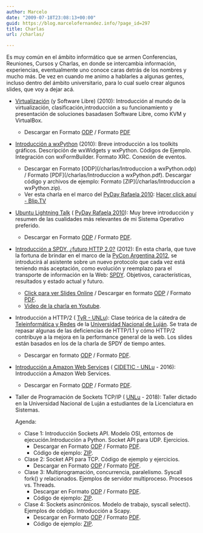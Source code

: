 ```yaml
---
author: Marcelo
date: "2009-07-18T23:08:13+00:00"
guid: https://blog.marcelofernandez.info/?page_id=297
title: Charlas
url: /charlas/

---
```

Es muy común en el ámbito informático que se armen Conferencias, Reuniones, Cursos y Charlas, en donde se intercambia información, experiencias, eventualmente uno conoce caras detrás de los nombres y mucho más. De vez en cuando me animo a hablarles a algunas gentes, incluso dentro del ámbito universitario, para lo cual suelo crear algunos slides, que voy a dejar acá.

- [Virtualización](/2009/04/charla-sobre-virtualizacion-slides/) (y Software Libre) (2010): Introducción al mundo de la virtualización, clasificación,introducción a su funcionamiento y presentación de soluciones basadasen Software Libre, como KVM y VirtualBox.
  - Descargar en Formato [ODP](/charlas/Virtualizacion.odp) / Formato [PDF](/charlas/Virtualizacion.pdf)
- [Introducción a wxPython](/2010/05/pyday-rafaela-2010-introduccion-a-wxpython/) (2010): Breve introducción a los toolkits gráficos. Descripción de wxWidgets y wxPython. Códigos de Ejemplo. Integración con wxFormBuilder. Formato XRC. Conexión de eventos.
  - Descargar en Formato [ODP](/charlas/Introduccion a wxPython.odp) / Formato [PDF](/charlas/Introduccion a wxPython.pdf). Descargar código y archivos de ejemplo: Formato [ZIP](/charlas/Introduccion a wxPython.zip).
  - Ver esta charla en el marco del [PyDay Rafaela 2010](http://www.pyday.com.ar/rafaela2010 "PyDay Rafaela 2010"): [Hacer click aquí - Blip.TV](http://blip.tv/pyday-rafaela/introducciÃ³n-a-wxpython-3665685 "Introducción a wxPython - Marcelo Fernández")
- [Ubuntu Lightning Talk](/2010/05/pyday-rafaela-2010-introduccion-a-wxpython/) ( [PyDay Rafaela 2010](http://www.pyday.com.ar/rafaela2010/)): Muy breve introducción y resumen de las cualidades más relevantes de mi Sistema Operativo preferido.
  - Descargar en Formato [ODP](/charlas/Ubuntu_Lightning_Talk.odp) / Formato [PDF](/charlas/Ubuntu_Lightning_Talk.pdf).
- [Introducción a SPDY, ¿futuro HTTP 2.0?](/2012/11/pyconar-2012-charla-sobre-el-protocolo-spdy-slides "Charla sobre protocolo SPDY en la PyCon Argentina 2012") (2012): En esta charla, que tuve la fortuna de brindar en el marco de la [PyCon Argentina 2012](http://ar.pycon.org/2012/ "PyCon Argentina 2012"), se introducirá al asistente sobre un nuevo protocolo que cada vez está teniendo más aceptación, como evolución y reemplazo para el transporte de información en la Web: [SPDY](http://en.wikipedia.org/wiki/SPDY "SPDY Protocol - Wikipedia"). Objetivos, características, resultados y estado actual y futuro.
  - [Click para ver Slides Online](http://www.slideshare.net/fernandezm22/introduccin-a-spdy-futuro-http-20 "Charla SPDY online en Slideshare") / Descargar en formato [ODP](/charlas/SPDY.odp "Charla SPDY versión ODP") / Formato [PDF](/charlas/SPDY.pdf "Charla SPDY formato PDF").
  - [Video de la charla en Youtube](http://www.youtube.com/watch?v=BCB2Vbw-XJQ "Introducción a SPDY, ¿futuro HTTP 2.0? - PyConAr 2012").
- Introducción a HTTP/2 ( [TyR - UNLu](http://www.labredes.unlu.edu.ar/tyr)): Clase teórica de la cátedra de [Teleinformática y Redes](http://www.labredes.unlu.edu.ar/tyr) de la [Universidad Nacional de Luján](http://www.unlu.edu.ar). Se trata de repasar algunas de las deficiencias de HTTP/1.1 y cómo HTTP/2 contribuye a la mejora en la performance general de la web. Los slides están basados en los de la charla de SPDY de tiempo antes.
  - Descargar en formato [ODP](/charlas/HTTP2.odp) / Formato [PDF](/charlas/HTTP2.pdf).
- [Introducción a Amazon Web Services](http://www.prensa.unlu.edu.ar/?q=node/3244) ( [CIDETIC - UNLu](http://cidetic.unlu.edu.ar/) \- 2016): Introducción a Amazon Web Services.
  - Descargar en Formato [ODP](/charlas/Introduccion_AWS.odp) / Formato [PDF](/charlas/Introduccion_AWS.pdf).
- Taller de Programación de Sockets TCP/IP ( [UNLu](http://www.unlu.edu.ar) \- 2018): Taller dictado en la Universidad Nacional de Luján a estudiantes de la Licenciatura en Sistemas.  

  Agenda:

  - Clase 1: Introducción Sockets API. Modelo OSI, entornos de ejecución.Introducción a Python. Socket API para UDP. Ejercicios.
    - Descargar en Formato [ODP](/sockets/slides/Taller%20Sockets-C1.odp) / Formato [PDF](/sockets/slides/Taller%20Sockets-C1.pdf).
    - Código de ejemplo: [ZIP](/sockets/code/Clase%201%20-%20UDP.zip).
  - Clase 2: Socket API para TCP. Código de ejemplo y ejercicios.
    - Descargar en Formato [ODP](/sockets/slides/Taller%20Sockets-C2.odp) / Formato [PDF](/sockets/slides/Taller%20Sockets-C2.pdf).
  - Clase 3: Multiprogramación, concurrencia, paralelismo. Syscall fork() y relacionados. Ejemplos de servidor multiproceso. Procesos vs. Threads.
    - Descargar en Formato [ODP](/sockets/slides/Taller%20Sockets-C3.odp) / Formato [PDF](/sockets/slides/Taller%20Sockets-C3.pdf).
    - Código de ejemplo: [ZIP](/sockets/code/Clase%203%20-%20Procesos.zip).
  - Clase 4: Sockets asincrónicos. Modelo de trabajo, syscall select(). Ejemplos de código. Introducción a Scapy.
    - Descargar en Formato [ODP](/sockets/slides/Taller%20Sockets-C4.odp) / Formato [PDF](/sockets/slides/Taller%20Sockets-C4.pdf).
    - Código de ejemplo: [ZIP](/sockets/code/Clase%204%20-%20Select.zip).
